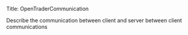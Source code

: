 Title: OpenTraderCommunication

<a name="OpenTraderCommunication"></a>


Describe the communication between client and server
between client communications
